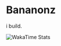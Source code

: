 # Bananonz 

i build.

![WakaTime Stats](https://wakatime.com/share/@Bananonz/e571a375-aea2-4ecc-abdf-a2044861faab.svg)